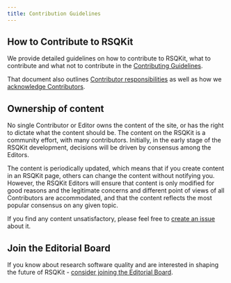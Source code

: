 ```yaml
---
title: Contribution Guidelines
---
```


## How to Contribute to RSQKit

We provide detailed guidelines on how to contribute to RSQKit, what to contribute and what not to contribute in 
the [Contributing Guidelines](https://github.com/EVERSE-ResearchSoftware/RSQKit/blob/contributing-style-fixes/CONTRIBUTING.md).

That document also outlines [Contributor responsibilities](https://github.com/EVERSE-ResearchSoftware/RSQKit/blob/contributing-style-fixes/CONTRIBUTING.md#contributor-responsibilities)
as well as how we [acknowledge Contributors]().

## Ownership of content

No single Contributor or Editor owns the content of the site, or has the right to dictate what the content should be. 
The content on the RSQKit is a community effort, with many contributors. 
Initially, in the early stage of the RSQKit development, decisions will be driven by consensus among the Editors.

The content is periodically updated, which means that if you create content in an RSQKit page, others can change the content without notifying you. 
However, the RSQKit Editors will ensure that content is only modified for good reasons and the legitimate concerns and different 
point of views of all Contributors are accommodated, and that the content reflects the most popular consensus on any given topic.

If you find any content unsatisfactory, please feel free to [create an issue](https://github.com/EVERSE-ResearchSoftware/RSQKit/issues/new) about it.

## Join the Editorial Board

If you know about research software quality and are interested in shaping the future of RSQKit - [consider joining the Editorial Board](editorial_board).